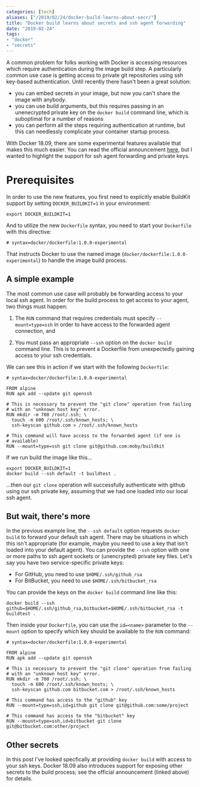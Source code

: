 ```yaml
---
categories: [tech]
aliases: ["/2019/02/24/docker-build-learns-about-secr/"]
title: "Docker build learns about secrets and ssh agent forwarding"
date: "2019-02-24"
tags:
- "docker"
- "secrets"
---
```


A common problem for folks working with Docker is accessing resources which require authentication during the image build step.  A particularly common use case is getting access to private git repositories using ssh key-based authentication.  Until recently there hasn't been a great solution:

- you can embed secrets in your image, but now you can't share the image with anybody.
- you can use build arguments, but this requires passing in an unenecrypted private key on the `docker build` command line, which is suboptimal for a number of reasons
- you can perform all the steps requiring authentication at runtime, but this can needlessly complicate your container startup process.

With Docker 18.09, there are some experimental features available that makes this much easier.  You can read the official announcement [here](https://docs.docker.com/develop/develop-images/build_enhancements/), but I wanted to highlight the support for ssh agent forwarding and private keys.

# Prerequisites

In order to use the new features, you first need to explicitly enable BuildKit support by setting `DOCKER_BUILDKIT=1` in your environment:

    export DOCKER_BUILDKIT=1

And to utilize the new `Dockerfile` syntax, you need to start your `Dockerfile` with this directive:

    # syntax=docker/dockerfile:1.0.0-experimental

That instructs Docker to use the named image (`docker/dockerfile:1.0.0-experimental`) to handle the image build process.

## A simple example

The most common use case will probably be forwarding access to your local ssh agent.  In order for the build process to get access to your agent, two things must happen:

1. The `RUN` command that requires credentials must specify `--mount=type=ssh` in order to have access to the forwarded agent connection, and

2. You must pass an appropriate `--ssh` option on the `docker build` command line. This is to prevent a Dockerfile from unexpectedly gaining access to your ssh credentials.

We can see this in action if we start with the following `Dockerfile`:

    # syntax=docker/dockerfile:1.0.0-experimental

    FROM alpine
    RUN apk add --update git openssh

    # This is necessary to prevent the "git clone" operation from failing
    # with an "unknown host key" error.
    RUN mkdir -m 700 /root/.ssh; \
      touch -m 600 /root/.ssh/known_hosts; \
      ssh-keyscan github.com > /root/.ssh/known_hosts

    # This command will have access to the forwarded agent (if one is
    # available)
    RUN --mount=type=ssh git clone git@github.com:moby/buildkit

If we run build the image like this...

    export DOCKER_BUILDKIT=1
    docker build --ssh default -t buildtest .

...then our `git clone` operation will successfully authenticate with github using our ssh private key, assuming that we had one loaded into our local ssh agent.

## But wait, there's more

In the previous example line, the `--ssh default` option requests `docker build` to forward your default ssh agent. There may be situations in which this isn't appropriate (for example, maybe you need to use a key that isn't loaded into your default agent).  You can provide the `--ssh` option with one or more paths to ssh agent sockets or (unencrypted) private key files.  Let's say you have two service-specific private keys:

- For GitHub, you need to use `$HOME/.ssh/github_rsa`
- For BitBucket, you need to use `$HOME/.ssh/bitbucket_rsa`

You can provide the keys on the `docker build` command line like this:

    docker build --ssh github=$HOME/.ssh/github_rsa,bitbucket=$HOME/.ssh/bitbucket_rsa -t buildtest .

Then inside your `Dockerfile`, you can use the `id=<name>` parameter to the `--mount` option to specify which key should be available to the `RUN` command:

    # syntax=docker/dockerfile:1.0.0-experimental

    FROM alpine
    RUN apk add --update git openssh

    # This is necessary to prevent the "git clone" operation from failing
    # with an "unknown host key" error.
    RUN mkdir -m 700 /root/.ssh; \
      touch -m 600 /root/.ssh/known_hosts; \
      ssh-keyscan github.com bitbucket.com > /root/.ssh/known_hosts

    # This command has access to the "github" key
    RUN --mount=type=ssh,id=github git clone git@github.com:some/project

    # This command has access to the "bitbucket" key
    RUN --mount=type=ssh,id=bitbucket git clone git@bitbucket.com:other/project

## Other secrets

In this post I've looked specfically at providing `docker build` with access to your ssh keys.  Docker 18.09 also introduces support for exposing other secrets to the build process; see the official announcement (linked above) for details.
